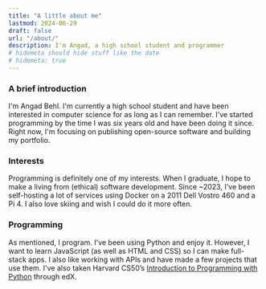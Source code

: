 ```yaml
---
title: "A little about me"
lastmod: 2024-06-29
draft: false
url: "/about/"
description: I'm Angad, a high school student and programmer
# hidemeta should hide stuff like the date
# hidemeta: true
---
```

### A brief introduction  
I'm Angad Behl. I'm currently a high school student and have been interested in computer science for as long as I can remember. I've started programming by the time I was six years old and have been doing it since. Right now, I'm focusing on publishing open-source software and building my portfolio.  
### Interests  
Programming is definitely one of my interests. When I graduate, I hope to make a living from (ethical) software development. Since ~2023, I've been self-hosting a lot of services using Docker on a 2011 Dell Vostro 460 and a Pi 4. I also love skiing and wish I could do it more often.  
### Programming  
As mentioned, I program. I've been using Python and enjoy it. However, I want to learn JavaScript (as well as HTML and CSS) so I can make full-stack apps. I also like working with APIs and have made a few projects that use them. I've also taken Harvard CS50’s [Introduction to Programming with Python](https://cs50.harvard.edu/python/2022/) through edX.  